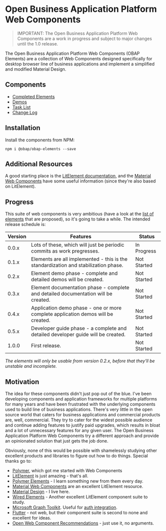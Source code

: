 # Open Business Application Platform Web Components

> IMPORTANT: The Open Business Application Platform Web Components are a work in progress and subject to major changes until the 1.0 release.

The Open Business Application Platform Web Components (OBAP Elements) are a collection of Web Components designed specifically for desktop browser line of business applications and implement a simplified and modified Material Design.

## Components

* [Completed Elements](docs/COMPONENTS.md)
* [Demos](https://openbap.github.io/demo/)
* [Task List](TASKS.md)
* [Change Log](CHANGELOG.md)

## Installation

Install the components from NPM:

```
npm i @obap/obap-elements --save
```

## Additional Resources

A good starting place is the [LitElement documentation](https://lit-element.polymer-project.org/), and the [Material Web Components](https://github.com/material-components/material-components-web-components) have some useful information (since they're also based on LitElement).

## Progress

This suite of web components is very ambitious (have a look at the [list of elements](TASKs.md) that are proposed), so it's going to take a while. The intended release schedule is:

|Version           |Features                                                                           |Status     |
|------------------|-----------------------------------------------------------------------------------|-----------|
|0.0.x             |Lots of these, which will just be periodic commits as work pregresses.             |In Progress|
|0.1.x             |Elements are all implemented - this is the standardization and stabilization phase.|Not Started|
|0.2.x             |Element demo phase - complete and detailed demos will be created.                  |Not Started|
|0.3.x             |Element documentation phase - complete and detailed documentation will be created. |Not Started|
|0.4.x             |Application demo phase - one or more complete application demos will be created.   |Not Started|
|0.5.x             |Developer guide phase - a complete and detailed developer guide will be created.   |Not Started|
|1.0.0             |First release.                                                                     |Not Started|

*The elements will only be usable from version 0.2.x, before that they'll be unstable and incomplete.*

## Motivation

The idea for these components didn't just pop out of the blue. I've been developing components and application frameworks for multiple platforms for many years and have been frustrated with the underlying components used to build line of business applications. There's very little in the open source world that caters for business applications and commercial products are, well, commercial. They try to cater for the widest possible audience and continue adding features to justify paid upgrades, which results in bloat and a lot of unnecessary features for any given user. The Open Business Application Platform Web Components try a different approach and provide an opinionated solution that just gets the job done.

Obviously, none of this would be possible with shamelessly studying other excellent products and libraries to figure out how to do things. Special thanks go to:

* [Polymer](https://polymer-library.polymer-project.org/), which got me started with Web Components
* [LitElement](https://lit-element.polymer-project.org/) is just amazing - that's all.
* [Polymer Elements](https://www.webcomponents.org/author/PolymerElements) - I learn something new from them every day.
* [Material Web Components](https://github.com/material-components/material-components-web-components) are an excellent LitElement resource.
* [Material Design](https://material.io/design) - I live here.
* [Wired Elements](https://wiredjs.com/) - Another excellent LitElement component suite to study.
* [Microsoft Graph Toolkit](https://github.com/microsoftgraph/microsoft-graph-toolkit). Useful for [auth integration](https://docs.microsoft.com/en-us/graph/toolkit/overview).
* [Flutter](https://flutter.dev/) - not web, but their component suite is second to none and excellent for ideas.
* [Open Web Component Recommendations](https://open-wc.org/) - just use it, no arguments.
